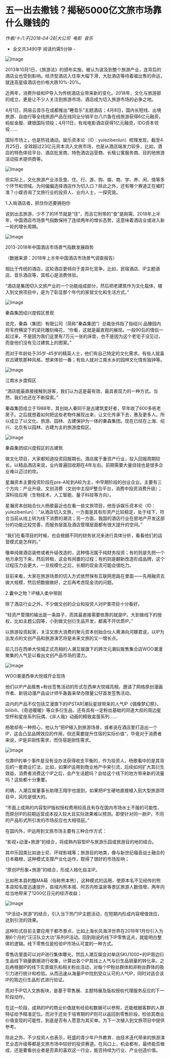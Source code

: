 # 五一出去撒钱？揭秘5000亿文旅市场靠什么赚钱的

*作者/十八子|2018-04-28|大公司 
                                                电影 
                                                音乐*

- 全文共3490字 阅读约需5分钟 -

![Image](http://static.ylzbl.com/uploads/ueditor/php/upload/image/20180429/1524966142826721.jpeg)

2013年10月1日，《旅游法》的颁布实施，被认为波及到整个旅游产业，连背后的酒店业也受到影响。经济型酒店入住率大幅下滑，大批酒店等待着被出售的命运，就连高星级酒店也价格大跌10%-20%。

近两年，消费升级和IP导入为传统酒店业带来新的变化。2018年，文化与旅游部的成立，更是让不少人关注到旅游市场，酒店成为切入旅游市场的必争之地。

4月1日，网易云音乐在成都推出“睡音乐”主题酒店；4月8日，国内长短线、出境旅游、自由行等全线旅游产品在线同业分销平台八爪鱼在线旅游获得6亿元融资，蚂蚁金服、建银国际领投；4月11日，有戏电影酒店获得1亿元融资，IDG资本领投……

国际市场上，也是热钱涌动。娱乐资本论（ID：yulezibenlun）梳理发现，截至4月25日，全球超过23亿元资本流入文旅市场，也是从酒店端发力较多，比如，酒店的特色体验平台、酒店批发商、特色酒店运营商、长租公寓服务商、目的地旅游活动技术提供商等。

![Image](http://p3.pstatp.com/large/pgc-image/152495919432464b53d44b4)

但实际上，文化旅游产业涉及食、住、行、游、购、娱、商、学、养、闲、情等多个环节和领域。为何偏偏选择酒店作为切入口？除此之外，还有哪个赛道正在被盯准？小娱咨询了文旅行业的投资人、业内人士，一探究竟。

1.入局酒店者，抓住你还要拥抱你

说到出去旅游，少不了的环节就是“住”，而且它附带的“食”是刚需。2018年上半年，中国酒店市场景气指数保持了连续两年的增长态势，这意味着酒店业或进入新一轮的增长周期。

![Image](http://p3.pstatp.com/large/pgc-image/1524959194274b30bdc5e12)

2013-2018年中国酒店市场景气指数发展趋势

（数据来源：2018年上半年中国酒店市场景气调查报告）

相比于传统的酒店，这轮酒店更倾向于差异化竞争，比如，民宿酒店、IP主题酒店、音乐酒店等，其核心是消费体验。

“酒店是集团切入文旅产业的一个功能组成部分，然后把老建筑作为文化载体，植入到文旅项目中，是为了彰显那个年代的家居文化和生活方式。”

![Image](http://p1.pstatp.com/large/pgc-image/1524959194562bdf3f754ec)

秦森集团绍兴度假区景观

说完，秦森（集团）有限公司（简称“秦森集团”）总裁张伟指了指绍兴·品臻园内将军府横梁下的梁托雕刻梅花，“你看，这就是最直观的展现。一般90后的情侣一起过来，不是因为我们这里有7万元一张的床垫，也不是因为这个老宅子没见过，而是他们没有见过建筑上的图案。”

而对于年龄处于35岁-45岁的精英人士，他们有自己特定的文化需求。有些人就喜欢古建筑那种风格，想来体验一番；有些人就对江南水乡的园林文化情有独钟等。

![Image](http://p3.pstatp.com/large/pgc-image/1524959194379af8aa9656a)

江南水乡度假区

“酒店能最直接接触到游客，我们认为这是最有效、最具表现力的一种方式。当然，我们也还在不断探索。”

秦森集团成立于1988年，其创始人秦同千是古建筑爱好者，早年收了600多栋老房子。之后就想着如何把这些老物件展现出来，让文化传承下去，惠及更多人。所以成立了以文化、旅游、园林、古建保护为一体的秦森集团。现在已经在上海、绍兴、北京有以园林、古建为主的旅游度假区。

![Image](http://p3.pstatp.com/large/pgc-image/1524959194349726c748d31)

秦森集团绍兴度假区的古建筑

做文化项目，大家都知道投资回报期长。酒店属于重资产行业，投入回报周期较长。以精品酒店来说，业内普遍回收期在4年左右。前期需要大量烧钱也是很多企业难以迈过的坎。

星瀚资本主要投资阶段在pre-A轮到A轮为主，中早期阶段的创业企业。主要有三个方向：产业升级，文创消费（文创中主投IP整合平台，消费中投资消费升级）；深科技应用（生物技术、人工智能、量子科技等方向）。

星瀚资本创始合伙人杨歌最近也在看一些文旅项目，他告诉娱乐资本论（ID：yulezibenlun）：“从酒店切入文旅，一方面是其有形资产比较稳定，处于线下，符合当前从线上转为线下消费的潮流；另一方面，我国的酒店行业在房地产开发这部分的功能比较完善，而服务层面及酒店管理层面都有很大提升的空间。”

“我们在看项目的时候，也会根据不同的财务状况来进行具体分析，看看他们的运营模式是怎样的。”

像单纯做酒店装修或者升级改造的，这种情况属于纯财务投资；有的则是先把一个地方承包下来，然后转租，这会有闲置的过程；有的则是翻新改造形成品牌，这个过程压力会更大，一旦规模化之后，长期的现金流可能会很吃力。

目前来看，大家在旅游场景的切入方式依然保有互联网思路在里面——先用融资去做大规模，然后把数据做好，之后再考虑现金流的问题。

2.囊中之物？IP植入柔中带刚

除了酒店行业之外，不少做文创的企业和投资人对IP类项目十分看好。

“轻资产管理的输出是一条路子，而其最直接需要依靠的就是IP。大到做线下的授权，比如主题公园等，小到做文创衍生品开发，都离不开优质IP。”

以旅游投资起家，关注文旅大消费的聚元资本创始合伙人黄涛向河豚君说，以IP为出发点的文创产品和旅游演艺将是未来文旅的又一增长点。

前几日在西单大悦城正式亮相的人潮互娱旗下的跨次元潮玩贩售集合店WOO潮漫聚集的人气足以看出文创产品市场的潜力。

![Image](http://p1.pstatp.com/large/pgc-image/1524959194647e129e1e9c9)

WOO潮漫西单大悦城开业现场

他们以IP产品贩售+粉丝签售活动的形式在西单大悦城亮相，邀请了网络原创漫画作者、新锐动漫产品设计师牛轰轰来举办限量公仔首发签售活动。

店内的产品不仅包括艾漫旗下的IPSTAR|潮玩星球带来的人气IP《偶像梦幻祭》、bilibili、《奇迹暖暖》等众多衍生品，还有具有一定粉丝基础的同道大叔的周边星空杯和星座系列玩偶、《非人哉》动画的精致盒蛋系列……

杨歌却有一种担心，他认为“把IP植入到旅游场景，或者说在酒店里打造出一个IP，这会凸显品牌效应的作用，但还需要提升住宿的实际价值”，毕竟对于消费者来说，IP是非刚性需求，而住宿是刚性需求。

![Image](http://p1.pstatp.com/large/pgc-image/1524959194706750718381e)

仅靠IP的单个事件是没有没办法获得收支平衡的，作为投资人，杨歌看中的是其背后的一套商业打法，比如，如果IP运用到商业地产中来引流，后续如何扩大其衍生效益，消费者消费这个IP之后，会产生话题吗？会给这个线下的地方带来新的流量吗？这些都十分重要。

的确，人潮互娱董事长助理王翔宇也提到，如果把IP生硬地直接植入到大型旅游项目中，风险是很大的。

“市面上成熟的内容型IP版权授权费用较高且有存在国内市场水土不服的可能性，而原创IP的前期运营成本投入较大且实际效果难以预测。即使针对同一款IP，不同的产品形式所引发的市场反应也大相径庭。”

在国内外，IP运用到文旅市场主要有三种合作方式：

“影视+动漫+旅游”的结合，将成熟内容型IP与旅游乐园或旅游目的地的结合。

其中乐园类比如迪士尼、环球影城等；旅游目的地类，像与新世纪福音战士融合的日本箱根，这种模式支撑产业化运作，取得了很好的市场反响；

“原创IP形象+旅游”的结合，形成人格化自主IP。

比如熊本县的酷MA萌（俗称熊本熊），这种模式的运用，使原本名不见经传的熊本县知名度迅速提升，县域内熊本城、阿苏内牧温泉等景区旅游人数倍增，两年内给当地带来了1200亿日元的经济收益；

![Image](http://p1.pstatp.com/large/pgc-image/15249591950179a75615eb1)

“IP活动+旅游”的结合，引入当下热门IP主题活动，在短期内形成内容增值效应，达到引流的效果。

这种形式目前主要应用于都市景点，比如上海长风海洋世界在2018年1月份引入为期6个月的“汪汪队立大功”系列IP活动。回到刚说的线下IP零售这点，就能明白整体的逻辑。线下零售仅是检验IP市场认可度的一种方式。

零售店里面可以对IP进行集体曝光，然后人潮互娱会对单店SKU1000+的IP周边衍生品线下销量数据进行收集，计算出各个IP其线上人气与衍生品销量的转化率。之后再根据IP的线下实景娱乐和相关粉丝活动，对每个IP粉丝群体和非粉丝群体的吸引力进行统计和检验。从而迅速从海量IP中找到受众认可的人气IP，同时对适合该IP的周边衍生品形式进行验证。

而对于IP切入文旅板块，是基于零售展、主题特展及版权授权代理服务反应的下一阶段动作。

在这一阶段，成熟的IP的商业价值就有经验和数据可以参照，还能根据客群的人群特征给予精准定位。而对于还处于培育期的IP则可以返回到零售阶段，检验其商业价值变现的可能性，到底是否有人愿意为其买单。为下一次植入到文旅项目中提供参考。

除此之外，不少投资人也表示，旺盛的青少年户外教育、由技术迭代带来的旅游演艺业态升级等都是文旅市场中较好的投资赛道。在风口上，机会都有，最终能否做成，还是要看创业者是否真的喜欢这一行业，能否持续为行业、产业创造价值。

